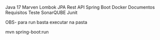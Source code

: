 
Java 17
Marven 
Lombok
JPA
Rest API
Spring Boot
Docker
Documentos Requisitos
Teste SonarQUBE 
Junit


OBS- para run basta executar na pasta

mvn spring-boot:run
